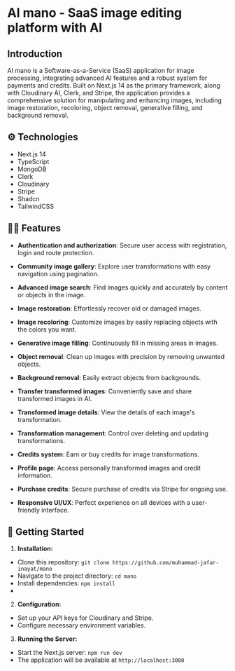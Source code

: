 # AI mano - SaaS image editing platform with AI


## Introduction

 AI mano is a Software-as-a-Service (SaaS) application for image processing, integrating advanced AI features and a robust system for payments and credits. Built on Next.js 14 as the primary framework, along with Cloudinary AI, Clerk, and Stripe, the application provides a comprehensive solution for manipulating and enhancing images, including image restoration, recoloring, object removal, generative filling, and background removal.

## ⚙️ Technologies

- Next.js 14
- TypeScript
- MongoDB
- Clerk
- Cloudinary
- Stripe
- Shadcn
- TailwindCSS

## 🧑‍💻 Features

- **Authentication and authorization**: Secure user access with registration, login and route protection.

- **Community image gallery**: Explore user transformations with easy navigation using pagination.

- **Advanced image search**: Find images quickly and accurately by content or objects in the image.

- **Image restoration**: Effortlessly recover old or damaged images.

- **Image recoloring**: Customize images by easily replacing objects with the colors you want.

- **Generative image filling**: Continuously fill in missing areas in images.

- **Object removal**: Clean up images with precision by removing unwanted objects.

- **Background removal**: Easily extract objects from backgrounds.

- **Transfer transformed images**: Conveniently save and share transformed images in AI.

- **Transformed image details**: View the details of each image's transformation.

- **Transformation management**: Control over deleting and updating transformations.

- **Credits system**: Earn or buy credits for image transformations.

- **Profile page**: Access personally transformed images and credit information.

- **Purchase credits**: Secure purchase of credits via Stripe for ongoing use.

- **Responsive UI/UX**: Perfect experience on all devices with a user-friendly interface.

## 🤸 Getting Started

1. **Installation:**

  - Clone this repository: `git clone https://github.com/muhammad-jafar-inayat/mano`
  - Navigate to the project directory: `cd mano`
  - Install dependencies: `npm install`
  - 
2. **Configuration:**

  - Set up your API keys for Cloudinary and Stripe.
  - Configure necessary environment variables.
    
3. **Running the Server:**

  - Start the Next.js server: `npm run dev`
  - The application will be available at `http://localhost:3000`


